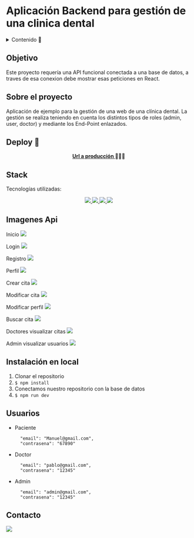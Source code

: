 # Aplicación Backend para gestión de una clinica dental

<details>
  <summary>Contenido 📝</summary>
  <ol>
    <li><a href="#objetivo">Objetivo</a></li>
    <li><a href="#sobre-el-proyecto">Sobre el proyecto</a></li>
    <li><a href="#deploy-🚀">Deploy</a></li>
    <li><a href="#stack">Stack</a></li>
    <li><a href="#diagrama-bd">Diagrama</a></li>
    <li><a href="#instalación-en-local">Instalación</a></li>
    <li><a href="#endpoints">Endpoints</a></li>
    <li><a href="#contacto">Contacto</a></li>
  </ol>
</details>

## Objetivo

Este proyecto requería una API funcional conectada a una base de datos, a traves de esa conexion debe mostrar esas peticiones en React.

## Sobre el proyecto

Aplicación de ejemplo para la gestión de una web de una clínica dental. La gestión se realiza teniendo en cuenta los distintos tipos de roles (admin, user, doctor) y mediante los End-Point enlazados.

## Deploy 🚀

<div align="center">
    <a href="https://zackfer90.github.io/clinicaDentalFronted/"><strong>Url a producción </strong></a>🚀🚀🚀
</div>

## Stack

Tecnologías utilizadas:

<div align="center">
<a href="https://sequelize.org/">
    <img src= "https://img.shields.io/badge/sequelize-323330?style=for-the-badge&logo=sequelize&logoColor=white"/>
</a>
<a href="https://www.expressjs.com/">
    <img src= "https://img.shields.io/badge/express.js-%23404d59.svg?style=for-the-badge&logo=express&logoColor=%2361DAFB"/>
</a>
<a href="https://nodejs.org/es/">
    <img src= "https://img.shields.io/badge/node.js-026E00?style=for-the-badge&logo=node.js&logoColor=white"/>
</a>
<a href="https://developer.mozilla.org/es/docs/Web/JavaScript">
    <img src= "https://img.shields.io/badge/javascipt-EFD81D?style=for-the-badge&logo=javascript&logoColor=black"/>
</a>
 </div>

## Imagenes Api

Inicio
<img src="./public/imagenes/inicio.JPG">

Login
<img src="./public/imagenes/login.JPG">

Registro
<img src="./public/imagenes/register.JPG">

Perfil
<img src="./public/imagenes/perfil.JPG">

Crear cita
<img src="./public/imagenes/crearCita.JPG">

Modificar cita
<img src="./public/imagenes/modificarCita.JPG">

Modificar perfil
<img src="./public/imagenes/modificarUser.JPG">

Buscar cita
<img src="./public/imagenes/buscador.JPG">

Doctores visualizar citas
<img src="./public/imagenes/doctorCitas.JPG">

Admin visualizar usuarios
<img src="./public/imagenes/adminUsuarios.JPG">

## Instalación en local

1. Clonar el repositorio
2. `$ npm install`
3. Conectamos nuestro repositorio con la base de datos
4. `$ npm run dev`

## Usuarios

- Paciente

        "email": "Manuel@gmail.com",
        "contrasena": "67890"

- Doctor

        "email": "pablo@gmail.com",
        "contrasena": "12345"

- Admin

        "email": "admin@gmail.com",
        "contrasena": "12345"

## Contacto

<a href="https://www.linkedin.com/" target="_blank"><img src="https://img.shields.io/badge/-LinkedIn-%230077B5?style=for-the-badge&logo=linkedin&logoColor=white" target="_blank"></a>
